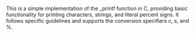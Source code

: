 This is a simple implementation of the _printf function in C, providing basic functionality for printing characters, strings, and literal percent signs. It follows specific guidelines and supports the conversion specifiers c, s, and %.
